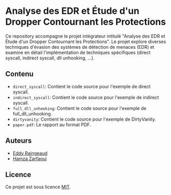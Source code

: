# Analyse des EDR et Étude d'un Dropper Contournant les Protections

Ce repository accompagne le projet intégrateur intitulé "Analyse des EDR et Étude d'un Dropper Contournant les Protections". Le projet explore diverses techniques d'évasion des systèmes de détection de menaces (EDR) et examine en détail l'implémentation de techniques spécifiques (direct syscall, indirect syscall, dll unhooking, ...).

## Contenu

- `direct_syscall`: Contient le code source pour l'exemple de direct syscall.
- `indirect_syscall`: Contient le code source pour l'exemple de indirect syscall.
- `full_dll_unhooking`: Contient le code source pour l'exemple de full_dll_unhooking.
- `dirtyvanity`: Contient le code source pour l'exemple de DirtyVanity.
- `paper.pdf`: Le rapport au format PDF.

## Auteurs

- [Eddy Raingeaud](eddy.raingeaud@telecom-paris.fr)
- [Hamza Zarfaoui](hamza.zarfaoui@telecom-paris.fr)

## Licence

Ce projet est sous licence [MIT](LICENSE).
